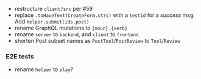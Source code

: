 - restructure `client/src` per #59
- replace `.toHaveText(CreateForm.strs)` with a `testid` for a *success* msg. Add `helper.submit(ids.post)`
- rename GraphQL mutations to `{noun}_{verb}`
- rename `server` to `backend`, and `client` to `frontend`
- shorten Post subset names as `PostTool`/`PostReview` to `Tool`/`Review`

### E2E tests

- rename `helper` to `play`?
